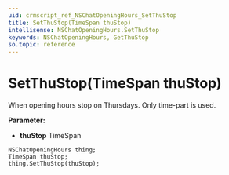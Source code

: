 ```yaml
---
uid: crmscript_ref_NSChatOpeningHours_SetThuStop
title: SetThuStop(TimeSpan thuStop)
intellisense: NSChatOpeningHours.SetThuStop
keywords: NSChatOpeningHours, GetThuStop
so.topic: reference
---
```


# SetThuStop(TimeSpan thuStop)

When opening hours stop on Thursdays. Only time-part is used.

**Parameter:** 
* **thuStop** TimeSpan

```crmscript
NSChatOpeningHours thing;
TimeSpan thuStop;
thing.SetThuStop(thuStop);
```

